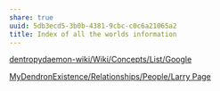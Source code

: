 ```yaml
---
share: true
uuid: 5db3ecd5-3b0b-4381-9cbc-c0c6a21065a2
title: Index of all the worlds information
---
```

[dentropydaemon-wiki/Wiki/Concepts/List/Google](/undefined)

[MyDendronExistence/Relationships/People/Larry Page](/undefined)